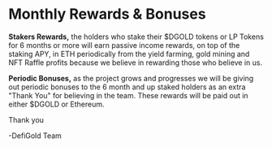 # Monthly Rewards & Bonuses

**Stakers Rewards,** the holders who stake their $DGOLD tokens or LP Tokens for 6 months or more will earn passive income rewards, on top of the staking APY, in ETH periodically from the yield farming, gold mining and NFT Raffle profits because we believe in rewarding those who believe in us.

**Periodic Bonuses,** as the project grows and progresses we will be giving out periodic bonuses to the 6 month and up staked holders as an extra "Thank You" for believing in the team. These rewards will be paid out in either $DGOLD or Ethereum.

Thank you

\-DefiGold Team
